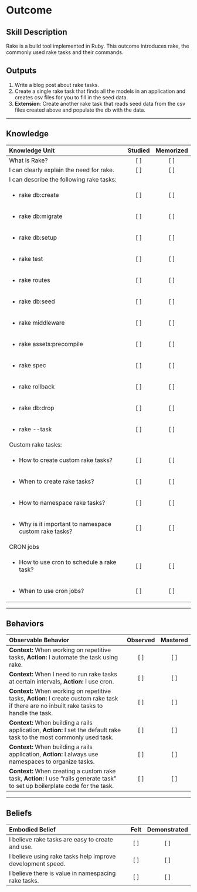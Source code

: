 # Outcome

Skill Description
----------
Rake is a build tool implemented in Ruby. This outcome introduces rake, the commonly used rake tasks and their commands.


Outputs
----------
1. Write a blog post about rake tasks.
2. Create a single rake task that finds all the models in an application and creates csv files for you to fill in the seed data.
3. <b>Extension</b>: Create another rake task that reads seed data from the csv files created above and populate the db with the data.


----------
## **Knowledge**


| Knowledge Unit   |      Studied      | Memorized |
|:-------------|:------------------:|:--------:|
| What is Rake? | [ ] | [ ]  |
| I can clearly explain the need for rake. | [ ] | [ ]  |
| I can describe the following rake tasks: | |  |
| <ul><li> rake db:create | [ ] | [ ]  |
| <ul><li> rake db:migrate | [ ] | [ ]  |
| <ul><li> rake db:setup| [ ] | [ ]  |
| <ul><li> rake test | [ ] | [ ]  |
| <ul><li> rake routes | [ ] | [ ]  |
| <ul><li> rake db:seed | [ ] | [ ]  |
| <ul><li> rake middleware | [ ] | [ ]  |
| <ul><li> rake assets:precompile | [ ] | [ ]  |
| <ul><li> rake spec | [ ] | [ ]  |
| <ul><li> rake rollback | [ ] | [ ]  |
| <ul><li> rake db:drop | [ ] | [ ]  |
| <ul><li> rake --task | [ ] | [ ]  |
| Custom rake tasks: | | |
| <ul><li> How to create custom rake tasks? | [ ] | [ ]  |
| <ul><li> When to create rake tasks? | [ ] | [ ]  |
| <ul><li> How to namespace rake tasks? | [ ] | [ ]  |
| <ul><li> Why is it important to namespace custom rake tasks? | [ ] | [ ]  |
| CRON jobs | | |
| <ul><li> How to use cron to schedule a rake task? | [ ] | [ ]  |
| <ul><li> When to use cron jobs? | [ ] | [ ]  |


----------


## **Behaviors**


| Observable Behavior   |      Observed      | Mastered |
|:-------------|:------------------:|:--------:|
| **Context:** When working on repetitive tasks, **Action:** I automate the task using rake. | [ ] | [ ]  |
| **Context:** When I need to run rake tasks at certain intervals, **Action:** I use cron. | [ ] | [ ]  |
| **Context:** When working on repetitive tasks, **Action:** I create custom rake task if there are no inbuilt rake tasks to handle the task. | [ ] | [ ]  |
| **Context:** When building a rails application, **Action:** I set the default rake task to the most commonly used task. | [ ] | [ ]  |
| **Context:** When building a rails application, **Action:** I always use namespaces to organize tasks. | [ ] | [ ]  |
| **Context:** When creating a custom rake task, **Action:** I use “rails generate task” to set up boilerplate code for the task. | [ ] | [ ]  |


----------


## **Beliefs**


| Embodied Belief   |      Felt      | Demonstrated |
|:-------------|:------------------:|:--------:|
| I believe rake tasks are easy to create and use. | [ ] | [ ]  |
| I believe using rake tasks help improve development speed. | [ ] | [ ]  |
| I believe there is value in namespacing rake tasks. | [ ] | [ ]  |

